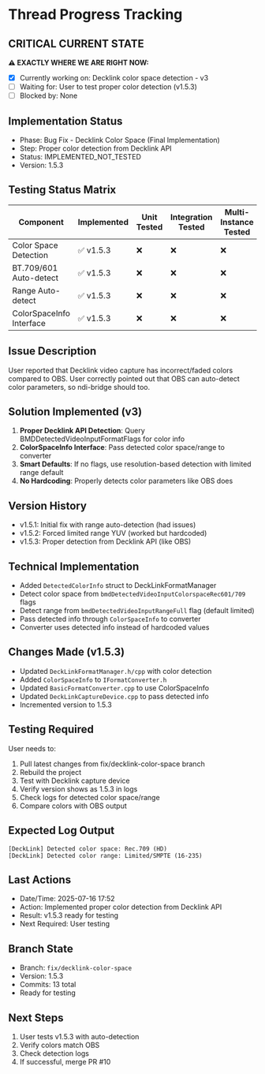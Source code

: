# Thread Progress Tracking

## CRITICAL CURRENT STATE
**⚠️ EXACTLY WHERE WE ARE RIGHT NOW:**
- [x] Currently working on: Decklink color space detection - v3
- [ ] Waiting for: User to test proper color detection (v1.5.3)
- [ ] Blocked by: None

## Implementation Status
- Phase: Bug Fix - Decklink Color Space (Final Implementation)
- Step: Proper color detection from Decklink API
- Status: IMPLEMENTED_NOT_TESTED
- Version: 1.5.3

## Testing Status Matrix
| Component | Implemented | Unit Tested | Integration Tested | Multi-Instance Tested | 
|-----------|------------|-------------|--------------------|-----------------------|
| Color Space Detection | ✅ v1.5.3 | ❌ | ❌ | ❌ |
| BT.709/601 Auto-detect | ✅ v1.5.3 | ❌ | ❌ | ❌ |
| Range Auto-detect | ✅ v1.5.3 | ❌ | ❌ | ❌ |
| ColorSpaceInfo Interface | ✅ v1.5.3 | ❌ | ❌ | ❌ |

## Issue Description
User reported that Decklink video capture has incorrect/faded colors compared to OBS. User correctly pointed out that OBS can auto-detect color parameters, so ndi-bridge should too.

## Solution Implemented (v3)
1. **Proper Decklink API Detection**: Query BMDDetectedVideoInputFormatFlags for color info
2. **ColorSpaceInfo Interface**: Pass detected color space/range to converter
3. **Smart Defaults**: If no flags, use resolution-based detection with limited range default
4. **No Hardcoding**: Properly detects color parameters like OBS does

## Version History
- v1.5.1: Initial fix with range auto-detection (had issues)
- v1.5.2: Forced limited range YUV (worked but hardcoded)
- v1.5.3: Proper detection from Decklink API (like OBS)

## Technical Implementation
- Added `DetectedColorInfo` struct to DeckLinkFormatManager
- Detect color space from `bmdDetectedVideoInputColorspaceRec601/709` flags
- Detect range from `bmdDetectedVideoInputRangeFull` flag (default limited)
- Pass detected info through `ColorSpaceInfo` to converter
- Converter uses detected info instead of hardcoded values

## Changes Made (v1.5.3)
- Updated `DeckLinkFormatManager.h/cpp` with color detection
- Added `ColorSpaceInfo` to `IFormatConverter.h`
- Updated `BasicFormatConverter.cpp` to use ColorSpaceInfo
- Updated `DeckLinkCaptureDevice.cpp` to pass detected info
- Incremented version to 1.5.3

## Testing Required
User needs to:
1. Pull latest changes from fix/decklink-color-space branch
2. Rebuild the project
3. Test with Decklink capture device
4. Verify version shows as 1.5.3 in logs
5. Check logs for detected color space/range
6. Compare colors with OBS output

## Expected Log Output
```
[DeckLink] Detected color space: Rec.709 (HD)
[DeckLink] Detected color range: Limited/SMPTE (16-235)
```

## Last Actions
- Date/Time: 2025-07-16 17:52
- Action: Implemented proper color detection from Decklink API
- Result: v1.5.3 ready for testing
- Next Required: User testing

## Branch State
- Branch: `fix/decklink-color-space`
- Version: 1.5.3
- Commits: 13 total
- Ready for testing

## Next Steps
1. User tests v1.5.3 with auto-detection
2. Verify colors match OBS
3. Check detection logs
4. If successful, merge PR #10
